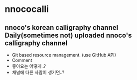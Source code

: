 # nnococalli
nnoco's korean calligraphy channel
Daily(sometimes not) uploaded nnoco's calligraphy channel
---
- Git based resource management. (use GitHub API)
- Comment
- 좋아요는 어떻게..?
- 채널에 다른 사람이 생기면..?

